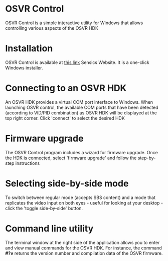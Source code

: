 # OSVR Control

OSVR Control is a simple interactive utility for Windows that allows controlling various aspects of the OSVR HDK
# Installation
OSVR Control is available at [this link](http://sensics.com/software/OSVRControl-SW/publish.htm) Sensics Website. It is a one-click Windows installer.
# Connecting to an OSVR HDK
An OSVR HDK provides a virtual COM port interface to Windows. When launching OSVR control, the available COM ports that have been detected (according to VID/PID combination) as OSVR HDK will be displayed at the top right corner. Click 'connect' to select the desired HDK
# Firmware upgrade
The OSVR Control program includes a wizard for firmware upgrade. Once the HDK is connected, select 'firmware upgrade' and follow the step-by-step instructions
# Selecting side-by-side mode
 To switch between regular mode (accepts SBS content) and a mode that replicates the video input on both eyes - useful for looking at your desktop - click the 'toggle side-by-side' button.
 # Command line utility
 The terminal window at the right side of the application allows you to enter and view manual commands for the OSVR HDK. For instance, the command **#?v** returns the version number and compilation data of the OSVR firmware.
